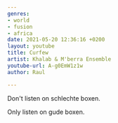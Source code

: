 ```yaml
---
genres:
- world
- fusion
- africa
date: 2021-05-20 12:36:16 +0200
layout: youtube
title: Curfew
artist: Khalab & M'berra Ensemble
youtube-url: A-g0EmW1z1w
author: Raul

---
```

Don't listen on schlechte boxen.

Only listen on gude boxen. 